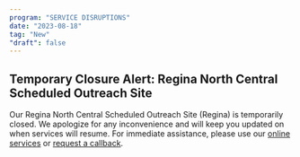 ```yaml
---
program: "SERVICE DISRUPTIONS"
date: "2023-08-18"
tag: "New"
"draft": false
---
```


## Temporary Closure Alert: Regina North Central Scheduled Outreach Site

Our Regina North Central Scheduled Outreach Site (Regina) is temporarily closed. We apologize for any inconvenience and will keep you updated on when services will resume. For immediate assistance, please use our [online services](https://www.canada.ca/en/employment-social-development/corporate/portfolio/service-canada.html) or [request a callback](https://eservices.canada.ca/en/service/).